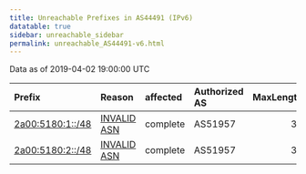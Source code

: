 ```yaml
---
title: Unreachable Prefixes in AS44491 (IPv6)
datatable: true
sidebar: unreachable_sidebar
permalink: unreachable_AS44491-v6.html
---
```


Data as of 2019-04-02 19:00:00 UTC


<div class="datatable-begin"></div>

| Prefix                                                     | Reason                                                                                                  | affected   | Authorized AS   |   MaxLength | Anchor                                         |   unreachable /48s |
|:-----------------------------------------------------------|:--------------------------------------------------------------------------------------------------------|:-----------|:----------------|------------:|:-----------------------------------------------|-------------------:|
| [2a00:5180:1::/48](https://stat.ripe.net/2a00:5180:1::/48) | [INVALID ASN](https://rpki-validator.ripe.net/announcement-preview?asn=AS44491&prefix=2a00:5180:1::/48) | complete   | AS51957         |          32 | [RIPE](unreachable_RIPE_NCC_RPKI_Root-v6.html) |                  1 |
| [2a00:5180:2::/48](https://stat.ripe.net/2a00:5180:2::/48) | [INVALID ASN](https://rpki-validator.ripe.net/announcement-preview?asn=AS44491&prefix=2a00:5180:2::/48) | complete   | AS51957         |          32 | [RIPE](unreachable_RIPE_NCC_RPKI_Root-v6.html) |                  1 |

<div class="datatable-end"></div>